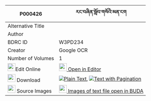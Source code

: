 |P000426|རང་བཞིན་སློབ་གསོའི་མན་ངག 
| --- | --- 
|Alternative Title |
|Author | 
|BDRC ID | W3PD234
|Creator | Google OCR
|Number of Volumes| 1
|<img width="25" src="https://img.icons8.com/color/25/000000/edit-property.png">Edit Online| [<img width="25" src="https://avatars.githubusercontent.com/u/45091458?s=200&v=4"> Open in Editor](http://editor.openpecha.org/P000426)
|<img width="25" src="https://img.icons8.com/fluent/48/000000/download-2.png"/>  Download | [![](https://img.icons8.com/color/20/000000/txt.png)Plain Text](https://github.com/Openpecha/P000426/releases/download/v1/rangshyin_lobso_i_mengak_plain_P000426.zip), [![](https://img.icons8.com/color/20/000000/txt.png)Text with Pagination](https://github.com/Openpecha/P000426/releases/download/v1/rangshyin_lobso_i_mengak_pages_P000426.zip)
|<img width="25" src="https://img.icons8.com/plasticine/100/000000/pictures-folder.png"/>  Source Images | [<img width="25" src="https://library.bdrc.io/icons/BUDA-small.svg"> Images of text file open in BUDA](https://library.bdrc.io/show/bdr:W3PD234)